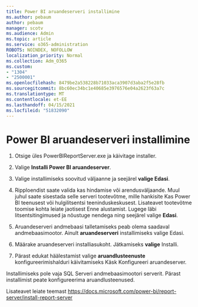 ```yaml
---
title: Power BI aruandeserveri installimine
ms.author: pebaum
author: pebaum
manager: scotv
ms.audience: Admin
ms.topic: article
ms.service: o365-administration
ROBOTS: NOINDEX, NOFOLLOW
localization_priority: Normal
ms.collection: Adm_O365
ms.custom:
- "1304"
- "2500001"
ms.openlocfilehash: 8479be2a538228b71033aca3907d3aba2f5e28fb
ms.sourcegitcommit: 8bc60ec34bc1e40685e3976576e04a2623f63a7c
ms.translationtype: MT
ms.contentlocale: et-EE
ms.lasthandoff: 04/15/2021
ms.locfileid: "51832090"
---
```

# <a name="install-power-bi-report-server"></a>Power BI aruandeserveri installimine

1. Otsige üles PowerBIReportServer.exe ja käivitage installer.

2. Valige **Installi Power BI aruandeserver**.

3. Valige installimiseks soovitud väljaanne ja seejärel **valige Edasi**.

4. Ripploendist saate valida kas hindamise või arendusväljaande.  Muul juhul saate sisestada selle serveri tootevõtme, mille hankisite Kas Power BI teenusest või hulgilitsentsi teeninduskeskusest. Lisateavet tootevõtme toomise kohta leiate jaotisest Enne alustamist. Lugege läbi litsentsitingimused ja nõustuge nendega ning seejärel valige **Edasi**.

5. Aruandeserveri andmebaasi talletamiseks peab olema saadaval andmebaasimootor. Ainult **aruandeserveri** installimiseks valige Edasi.

6. Määrake aruandeserveri installiasukoht. Jätkamiseks **valige** Installi.

7. Pärast edukat häälestamist valige **aruandlusteenuste** konfigureerimishalduri käivitamiseks Käsk Konfigureeri aruandeserver.

Installimiseks pole vaja SQL Serveri andmebaasimootori serverit. Pärast installimist peate konfigureerima aruandlusteenused.

Lisateavet leiate teemast https://docs.microsoft.com/power-bi/report-server/install-report-server
